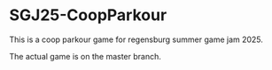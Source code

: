﻿# SGJ25-CoopParkour


This is a coop parkour game for regensburg summer game jam 2025.

The actual game is on the master branch.
